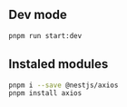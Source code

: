 ## Dev mode

```sh
pnpm run start:dev
```

## Instaled modules

```sh
pnpm i --save @nestjs/axios
pnpm install axios
```